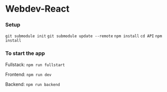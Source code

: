 # Webdev-React

### Setup
`git submodule init`
`git submodule update --remote`
`npm install`
`cd API`
`npm install`

### To start the app

Fullstack:
`npm run fullstart`

Frontend:
`npm run dev`

Backend:
`npm run backend`
